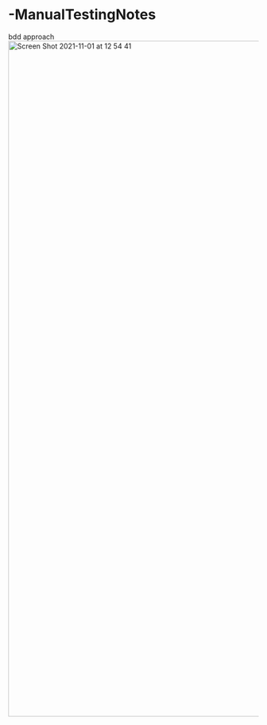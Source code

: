 # -ManualTestingNotes
bdd approach 
<img width="1360" alt="Screen Shot 2021-11-01 at 12 54 41" src="https://user-images.githubusercontent.com/50185967/139710299-babc69cd-db31-4d69-9611-0425b4d0e6c1.png">
